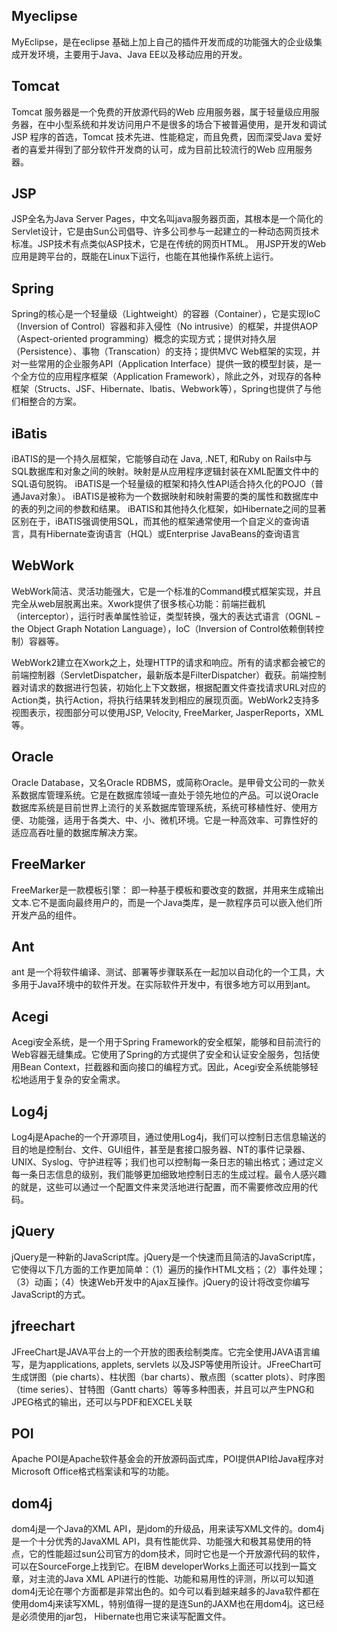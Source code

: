 ## Myeclipse

MyEclipse，是在eclipse 基础上加上自己的插件开发而成的功能强大的企业级集成开发环境，主要用于Java、Java EE以及移动应用的开发。

## Tomcat

Tomcat 服务器是一个免费的开放源代码的Web 应用服务器，属于轻量级应用服务器，在中小型系统和并发访问用户不是很多的场合下被普遍使用，是开发和调试JSP 程序的首选，Tomcat 技术先进、性能稳定，而且免费，因而深受Java 爱好者的喜爱并得到了部分软件开发商的认可，成为目前比较流行的Web 应用服务器。

## JSP

JSP全名为Java Server Pages，中文名叫java服务器页面，其根本是一个简化的Servlet设计，它是由Sun公司倡导、许多公司参与一起建立的一种动态网页技术标准。JSP技术有点类似ASP技术，它是在传统的网页HTML。 用JSP开发的Web应用是跨平台的，既能在Linux下运行，也能在其他操作系统上运行。

## Spring

Spring的核心是一个轻量级（Lightweight）的容器（Container），它是实现IoC（Inversion of Control）容器和非入侵性（No intrusive）的框架，并提供AOP（Aspect-oriented programming）概念的实现方式；提供对持久层（Persistence）、事物（Transcation）的支持；提供MVC Web框架的实现，并对一些常用的企业服务API（Application Interface）提供一致的模型封装，是一个全方位的应用程序框架（Application Framework），除此之外，对现存的各种框架（Structs、JSF、Hibernate、Ibatis、Webwork等），Spring也提供了与他们相整合的方案。

## iBatis

iBATIS的是一个持久层框架，它能够自动在 Java, .NET, 和Ruby on Rails中与SQL数据库和对象之间的映射。映射是从应用程序逻辑封装在XML配置文件中的SQL语句脱钩。
iBATIS是一个轻量级的框架和持久性API适合持久化的POJO（普通Java对象）。
iBATIS是被称为一个数据映射和映射需要的类的属性和数据库中的表的列之间的参数和结果。
iBATIS和其他持久化框架，如Hibernate之间的显著区别在于，iBATIS强调使用SQL，而其他的框架通常使用一个自定义的查询语言，具有Hibernate查询语言（HQL）或Enterprise JavaBeans的查询语言

## WebWork

WebWork简洁、灵活功能强大，它是一个标准的Command模式框架实现，并且完全从web层脱离出来。Xwork提供了很多核心功能：前端拦截机（interceptor），运行时表单属性验证，类型转换，强大的表达式语言（OGNL – the Object Graph Notation Language），IoC（Inversion of Control依赖倒转控制）容器等。

WebWork2建立在Xwork之上，处理HTTP的请求和响应。所有的请求都会被它的前端控制器（ServletDispatcher，最新版本是FilterDispatcher）截获。前端控制器对请求的数据进行包装，初始化上下文数据，根据配置文件查找请求URL对应的Action类，执行Action，将执行结果转发到相应的展现页面。WebWork2支持多视图表示，视图部分可以使用JSP, Velocity, FreeMarker, JasperReports，XML等。

## Oracle

Oracle Database，又名Oracle RDBMS，或简称Oracle。是甲骨文公司的一款关系数据库管理系统。它是在数据库领域一直处于领先地位的产品。可以说Oracle数据库系统是目前世界上流行的关系数据库管理系统，系统可移植性好、使用方便、功能强，适用于各类大、中、小、微机环境。它是一种高效率、可靠性好的 适应高吞吐量的数据库解决方案。

## FreeMarker

FreeMarker是一款模板引擎： 即一种基于模板和要改变的数据，并用来生成输出文本.它不是面向最终用户的，而是一个Java类库，是一款程序员可以嵌入他们所开发产品的组件。

## Ant

ant 是一个将软件编译、测试、部署等步骤联系在一起加以自动化的一个工具，大多用于Java环境中的软件开发。在实际软件开发中，有很多地方可以用到ant。

## Acegi

Acegi安全系统，是一个用于Spring Framework的安全框架，能够和目前流行的Web容器无缝集成。它使用了Spring的方式提供了安全和认证安全服务，包括使用Bean Context，拦截器和面向接口的编程方式。因此，Acegi安全系统能够轻松地适用于复杂的安全需求。

## Log4j

Log4j是Apache的一个开源项目，通过使用Log4j，我们可以控制日志信息输送的目的地是控制台、文件、GUI组件，甚至是套接口服务器、NT的事件记录器、UNIX、Syslog、守护进程等；我们也可以控制每一条日志的输出格式；通过定义每一条日志信息的级别，我们能够更加细致地控制日志的生成过程。最令人感兴趣的就是，这些可以通过一个配置文件来灵活地进行配置，而不需要修改应用的代码。

## jQuery

jQuery是一种新的JavaScript库。jQuery是一个快速而且简洁的JavaScript库，它使得以下几方面的工作更加简单：（1）遍历的操作HTML文档；（2）事件处理；（3）动画；（4）快速Web开发中的Ajax互操作。jQuery的设计将改变你编写JavaScript的方式。

##     jfreechart

 JFreeChart是JAVA平台上的一个开放的图表绘制类库。它完全使用JAVA语言编写，是为applications, applets, servlets 以及JSP等使用所设计。JFreeChart可生成饼图（pie charts）、柱状图（bar charts）、散点图（scatter plots）、时序图（time series）、甘特图（Gantt charts）等等多种图表，并且可以产生PNG和JPEG格式的输出，还可以与PDF和EXCEL关联

##    POI

Apache POI是Apache软件基金会的开放源码函式库，POI提供API给Java程序对Microsoft Office格式档案读和写的功能。

  ## dom4j

dom4j是一个Java的XML API，是jdom的升级品，用来读写XML文件的。dom4j是一个十分优秀的JavaXML API，具有性能优异、功能强大和极其易使用的特点，它的性能超过sun公司官方的dom技术，同时它也是一个开放源代码的软件，可以在SourceForge上找到它。在IBM developerWorks上面还可以找到一篇文章，对主流的Java XML API进行的性能、功能和易用性的评测，所以可以知道dom4j无论在哪个方面都是非常出色的。如今可以看到越来越多的Java软件都在使用dom4j来读写XML，特别值得一提的是连Sun的JAXM也在用dom4j。这已经是必须使用的jar包， Hibernate也用它来读写配置文件。

